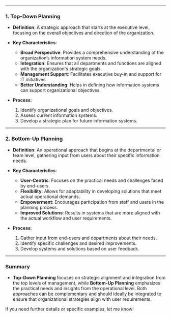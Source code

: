 
---

### 1. Top-Down Planning

- **Definition**: A strategic approach that starts at the executive level, focusing on the overall objectives and direction of the organization.

- **Key Characteristics**:
  - **Broad Perspective**: Provides a comprehensive understanding of the organization’s information system needs.
  - **Integration**: Ensures that all departments and functions are aligned with the organization's strategic goals.
  - **Management Support**: Facilitates executive buy-in and support for IT initiatives.
  - **Better Understanding**: Helps in defining how information systems can support organizational objectives.

- **Process**:
  1. Identify organizational goals and objectives.
  2. Assess current information systems.
  3. Develop a strategic plan for future information systems.

---

### 2. Bottom-Up Planning

- **Definition**: An operational approach that begins at the departmental or team level, gathering input from users about their specific information needs.

- **Key Characteristics**:
  - **User-Centric**: Focuses on the practical needs and challenges faced by end-users.
  - **Flexibility**: Allows for adaptability in developing solutions that meet actual operational demands.
  - **Empowerment**: Encourages participation from staff and users in the planning process.
  - **Improved Solutions**: Results in systems that are more aligned with the actual workflow and user requirements.

- **Process**:
  1. Gather input from end-users and departments about their needs.
  2. Identify specific challenges and desired improvements.
  3. Develop systems and solutions based on user feedback.

---

### Summary

- **Top-Down Planning** focuses on strategic alignment and integration from the top levels of management, while **Bottom-Up Planning** emphasizes the practical needs and insights from the operational level. Both approaches can be complementary and should ideally be integrated to ensure that organizational strategies align with user requirements.

If you need further details or specific examples, let me know!
